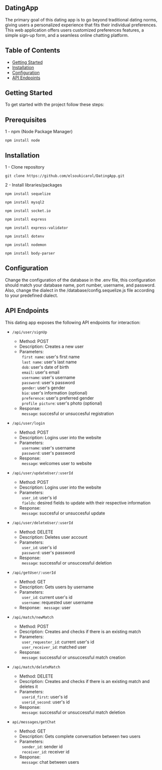 ## DatingApp

The primary goal of this dating app is to go beyond traditional dating norms, 
giving users a personalized experience that fits their individual preferences.
This web application offers users customized preferences features, a simple 
sign-up form, and a seamless online chatting platform.

## Table of Contents

- [Getting Started](#getting-started)
- [Installation](#installation)
- [Configuration](#configuration)
- [API Endpoints](#api-endpoints)

## Getting Started

To get started with the project follow these steps:

## Prerequisites

  1 - npm (Node Package Manager)

    npm install node

## Installation

  1 - Clone repository

    git clone https://github.com/elsoukicarol/DatingApp.git

  2 - Install libraries/packages

    npm install sequelize

    npm install mysql2

    npm install socket.io

    npm install express

    npm install express-validator

    npm install dotenv

    npm install nodemon

    npm install body-parser

  ## Configuration

  Change the configuration of the database in the .env file, this configuration 
  should match your database name, port number, username, and password. Also,
  change the dialect in the /database/config.sequelize.js file according to your 
  predefined dialect.

  ## API Endpoints

 This dating app exposes the following API endpoints for interaction:

  * `/api/user/signUp`
     * Method: POST <br>
     * Description: Creates a new user <br>
     * Parameters: <br>
           &nbsp;&nbsp;`first name`: user's first name <br>
           &nbsp;&nbsp;`last name`: user's last name <br>
           &nbsp;&nbsp;`dob`: user's date of birth <br>
           &nbsp;&nbsp;`email`: user's email <br>
           &nbsp;&nbsp;`username`: user's username <br>
           &nbsp;&nbsp;`password`: user's password <br>
           &nbsp;&nbsp;`gender`: user's gender <br>
           &nbsp;&nbsp;`bio`: user's information (optional) <br>
           &nbsp;&nbsp;`preference`: user's preferred gender <br>
           &nbsp;&nbsp;`profile picture`: user's photo (optional) <br>
     * Response: <br>
           &nbsp;&nbsp;`message`: succesful or unsuccesful registration <br>

  * `/api/user/login`
     * Method: POST <br>
     * Description: Logins user into the website <br>
     * Parameters: <br>
           &nbsp;&nbsp;`username`: user's username <br>
           &nbsp;&nbsp;`password`: user's password <br>
     * Response: <br>
           &nbsp;&nbsp;`message`: welcomes user to website <br>

  * `/api/user/updateUser/:userId`
     * Method: POST <br>
     * Description: Logins user into the website <br>
     * Parameters: <br>
           &nbsp;&nbsp;`user_id`: user's id <br>
           &nbsp;&nbsp;`fields`: desired fields to update with their
           respective information <br>
     * Response: <br>
           &nbsp;&nbsp;`message`: succesful or unsuccesful update <br>

  * `/api/user/deleteUser/:userId`
     * Method: DELETE <br>
     * Description: Deletes user account <br>
     * Parameters: <br>
           &nbsp;&nbsp;`user_id`: user's id <br>
           &nbsp;&nbsp;`password`: user's password <br>
     * Response: <br>
           &nbsp;&nbsp;`message`: successful or unsuccessful deletion <br>

  * `/api/getUser/:userId`
     * Method: GET <br>
     * Description: Gets users by username <br>
     * Parameters: <br>
           &nbsp;&nbsp;`user_id`: current user's id <br>
           &nbsp;&nbsp;`username`: requested user username <br>
     * Response:
           &nbsp;&nbsp;`message`: user <br>

  * `/api/match/newMatch`
     * Method: POST <br>
     * Description: Creates and checks if there is an
       existing match <br>
     * Parameters: <br>
           &nbsp;&nbsp;`user_requester_id`: current user's id <br>
           &nbsp;&nbsp;`user_receiver_id`: matched user <br>
     * Response: <br>
           &nbsp;&nbsp;`message`: successful or unsuccessful match creation <br>

   * `/api/match/deleteMatch`
     * Method: DELETE <br>
     * Description: Creates and checks if there is an
       existing match and deletes it <br>
     * Parameters: <br>
           &nbsp;&nbsp;`userid_first`: user's id <br>
           &nbsp;&nbsp;`userid_second`: user's id <br>
     * Response: <br>
           &nbsp;&nbsp;`message`: successful or unsuccessful match deletion <br>

  * `api/messages/getChat`
     * Method: GET <br>
     * Description: Gets complete conversation between two users <br>
     * Parameters: <br>
         &nbsp;&nbsp;`sender_id`: sender id <br>
         &nbsp;&nbsp;`receiver_id`: receiver id <br>
     * Response: <br>
         &nbsp;&nbsp;`message`: chat between users <br>
